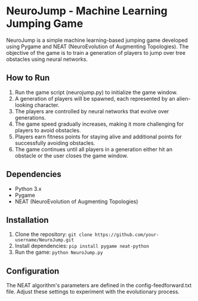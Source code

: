 # NeuroJump - Machine Learning Jumping Game
NeuroJump is a simple machine learning-based jumping game developed using Pygame and NEAT (NeuroEvolution of Augmenting Topologies). The objective of the game is to train a generation of players to jump over tree obstacles using neural networks.

## How to Run
1. Run the game script (neurojump.py) to initialize the game window.
2. A generation of players will be spawned, each represented by an alien-looking character.
3. The players are controlled by neural networks that evolve over generations.
4. The game speed gradually increases, making it more challenging for players to avoid obstacles.
5. Players earn fitness points for staying alive and additional points for successfully avoiding obstacles.
6. The game continues until all players in a generation either hit an obstacle or the user closes the game window.

## Dependencies
- Python 3.x
- Pygame
- NEAT (NeuroEvolution of Augmenting Topologies)
## Installation
1. Clone the repository:
`git clone https://github.com/your-username/NeuroJump.git`
2. Install dependencies:
`pip install pygame neat-python`
3. Run the game:
`python NeuroJump.py`
## Configuration
The NEAT algorithm's parameters are defined in the config-feedforward.txt file. Adjust these settings to experiment with the evolutionary process.
